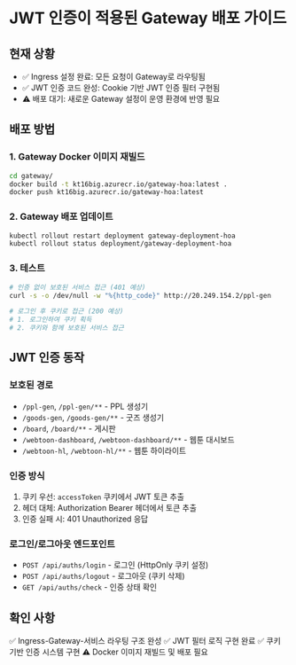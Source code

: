 # JWT 인증이 적용된 Gateway 배포 가이드

## 현재 상황
- ✅ Ingress 설정 완료: 모든 요청이 Gateway로 라우팅됨
- ✅ JWT 인증 코드 완성: Cookie 기반 JWT 인증 필터 구현됨
- ⚠️ 배포 대기: 새로운 Gateway 설정이 운영 환경에 반영 필요

## 배포 방법

### 1. Gateway Docker 이미지 재빌드
```bash
cd gateway/
docker build -t kt16big.azurecr.io/gateway-hoa:latest .
docker push kt16big.azurecr.io/gateway-hoa:latest
```

### 2. Gateway 배포 업데이트
```bash
kubectl rollout restart deployment gateway-deployment-hoa
kubectl rollout status deployment/gateway-deployment-hoa
```

### 3. 테스트
```bash
# 인증 없이 보호된 서비스 접근 (401 예상)
curl -s -o /dev/null -w "%{http_code}" http://20.249.154.2/ppl-gen

# 로그인 후 쿠키로 접근 (200 예상)
# 1. 로그인하여 쿠키 획득
# 2. 쿠키와 함께 보호된 서비스 접근
```

## JWT 인증 동작

### 보호된 경로
- `/ppl-gen`, `/ppl-gen/**` - PPL 생성기
- `/goods-gen`, `/goods-gen/**` - 굿즈 생성기
- `/board`, `/board/**` - 게시판
- `/webtoon-dashboard`, `/webtoon-dashboard/**` - 웹툰 대시보드
- `/webtoon-hl`, `/webtoon-hl/**` - 웹툰 하이라이트

### 인증 방식
1. 쿠키 우선: `accessToken` 쿠키에서 JWT 토큰 추출
2. 헤더 대체: Authorization Bearer 헤더에서 토큰 추출
3. 인증 실패 시: 401 Unauthorized 응답

### 로그인/로그아웃 엔드포인트
- `POST /api/auths/login` - 로그인 (HttpOnly 쿠키 설정)
- `POST /api/auths/logout` - 로그아웃 (쿠키 삭제)
- `GET /api/auths/check` - 인증 상태 확인

## 확인 사항
✅ Ingress-Gateway-서비스 라우팅 구조 완성
✅ JWT 필터 로직 구현 완료
✅ 쿠키 기반 인증 시스템 구현
⚠️ Docker 이미지 재빌드 및 배포 필요